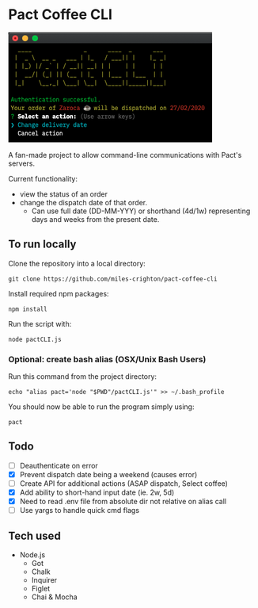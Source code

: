 # Pact Coffee CLI

![Screenshot of software](/screenshot.png?raw=true "Main CLI")

A fan-made project to allow command-line communications with Pact's servers.

Current functionality:

- view the status of an order
- change the dispatch date of that order.
  - Can use full date (DD-MM-YYY) or shorthand (4d/1w) representing days and weeks from the present date.

## To run locally

Clone the repository into a local directory:

```
git clone https://github.com/miles-crighton/pact-coffee-cli
```

Install required npm packages:

```
npm install
```

Run the script with:

```
node pactCLI.js
```

### Optional: create bash alias (OSX/Unix Bash Users)

Run this command from the project directory:

```
echo "alias pact='node "$PWD"/pactCLI.js'" >> ~/.bash_profile
```

You should now be able to run the program simply using:

```
pact
```

## Todo

- [ ] Deauthenticate on error
- [x] Prevent dispatch date being a weekend (causes error)
- [ ] Create API for additional actions (ASAP dispatch, Select coffee)
- [x] Add ability to short-hand input date (ie. 2w, 5d)
- [x] Need to read .env file from absolute dir not relative on alias call
- [ ] Use yargs to handle quick cmd flags

## Tech used

- Node.js
  - Got
  - Chalk
  - Inquirer
  - Figlet
  - Chai & Mocha
